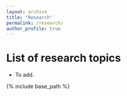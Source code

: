 ```yaml
---
layout: archive
title: "Research"
permalink: /research/
author_profile: true
---
```


List of research topics
======
* To add.


{% include base_path %}
